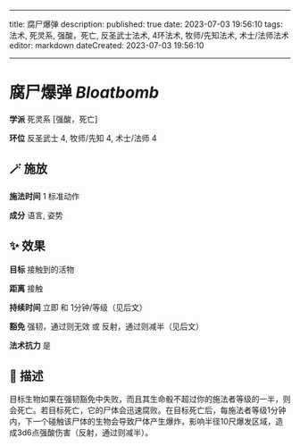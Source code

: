 
---
title: 腐尸爆弹
description: 
published: true
date: 2023-07-03 19:56:10
tags: 法术, 死灵系, 强酸，死亡, 反圣武士法术, 4环法术, 牧师/先知法术, 术士/法师法术
editor: markdown
dateCreated: 2023-07-03 19:56:10

---

# **腐尸爆弹** *Bloatbomb*

**学派** 死灵系 \[强酸，死亡\] 

**环位** 反圣武士 4, 牧师/先知 4, 术士/法师 4

## 🪄 施放

**施法时间** 1 标准动作

**成分** 语言, 姿势

## ✨ 效果 

**目标** 接触到的活物 

**距离** 接触  

**持续时间** 立即 和 1分钟/等级（见后文） 

**豁免** 强韧，通过则无效 或 反射，通过则减半（见后文）

**法术抗力** 是

## 📖 描述

目标生物如果在强韧豁免中失败，而且其生命骰不超过你的施法者等级的一半，则会死亡。若目标死亡，它的尸体会迅速腐败。在目标死亡后，每施法者等级1分钟内，下一个碰触该尸体的生物会导致尸体产生爆炸，影响半径10尺爆发区域，造成3d6点强酸伤害（反射，通过则减半）。
    